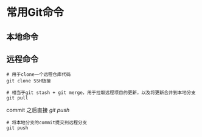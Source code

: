 # 常用Git命令

## 本地命令

## 远程命令

```shell
# 用于clone一个远程仓库代码
git clone SSH链接
```

```shell
# 相当于git stash + git merge，用于拉取远程项目的更新，以及将更新合并到本地分支
git pull
```

commit 之后直接 *git push*

```shell
# 将本地分支的commit提交到远程分支
git push
```
